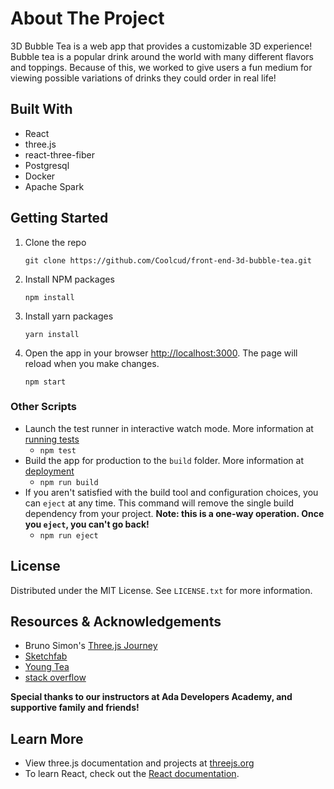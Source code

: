 # About The Project

3D Bubble Tea is a web app that provides a customizable 3D experience! 
Bubble tea is a popular drink around the world with many different flavors and toppings. 
Because of this, we worked to give users a fun medium for viewing possible variations of 
drinks they could order in real life!

## Built With
- React
- three.js
- react-three-fiber
- Postgresql
- Docker
- Apache Spark

## Getting Started

<!-- This project was bootstrapped with [Create React App](https://github.com/facebook/create-react-app). -->
1. Clone the repo
   
   ```git clone https://github.com/Coolcud/front-end-3d-bubble-tea.git```
2. Install NPM packages
   
   ```npm install```
3. Install yarn packages
   
   ```yarn install```
4. Open the app in your browser [http://localhost:3000](http://localhost:3000).
   The page will reload when you make changes.
   
   ```npm start```

### Other Scripts
- Launch the test runner in interactive watch mode. More information at [running tests](https://facebook.github.io/create-react-app/docs/running-tests)
  - ```npm test```
- Build the app for production to the `build` folder. More information at [deployment](https://facebook.github.io/create-react-app/docs/deployment)
  - ```npm run build```
- If you aren't satisfied with the build tool and configuration choices, you can `eject` at any time. This command will remove the single build dependency from your project. **Note: this is a one-way operation. Once you `eject`, you can't go back!**
  - ```npm run eject```

## License
Distributed under the MIT License. See `LICENSE.txt` for more information.

## Resources & Acknowledgements
- Bruno Simon's [Three.js Journey](https://threejs-journey.com/)
- [Sketchfab](https://sketchfab.com)
- [Young Tea](https://www.youngteaglobal.com/)
- [stack overflow](https://stackoverflow.com/)

**Special thanks to our instructors at Ada Developers Academy, and supportive family and friends!**

## Learn More
- View three.js documentation and projects at [threejs.org](https://threejs.org/)
- To learn React, check out the [React documentation](https://reactjs.org/).
